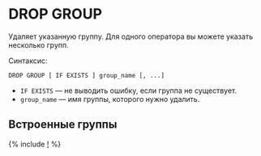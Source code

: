 # DROP GROUP

Удаляет указанную группу. Для одного оператора вы можете указать несколько групп.

Синтаксис:

```yql
DROP GROUP [ IF EXISTS ] group_name [, ...]
```

* `IF EXISTS` — не выводить ошибку, если группа не существует.
* `group_name` — имя группы, которого нужно удалить.

## Встроенные группы

{% include [!](_includes/initial_groups_and_users.md) %}
